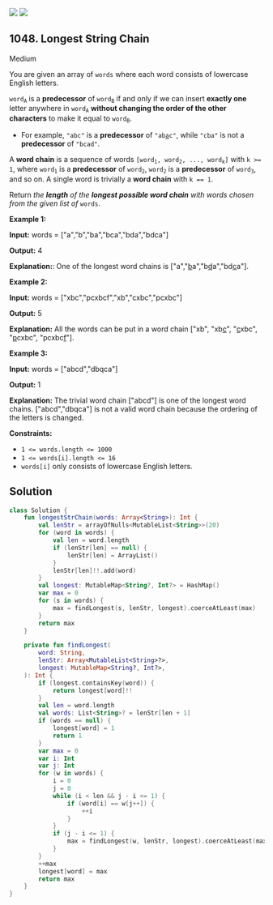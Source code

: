 [![](https://img.shields.io/github/stars/javadev/LeetCode-in-Kotlin?label=Stars&style=flat-square)](https://github.com/javadev/LeetCode-in-Kotlin)
[![](https://img.shields.io/github/forks/javadev/LeetCode-in-Kotlin?label=Fork%20me%20on%20GitHub%20&style=flat-square)](https://github.com/javadev/LeetCode-in-Kotlin/fork)

## 1048\. Longest String Chain

Medium

You are given an array of `words` where each word consists of lowercase English letters.

<code>word<sub>A</sub></code> is a **predecessor** of <code>word<sub>B</sub></code> if and only if we can insert **exactly one** letter anywhere in <code>word<sub>A</sub></code> **without changing the order of the other characters** to make it equal to <code>word<sub>B</sub></code>.

*   For example, `"abc"` is a **predecessor** of <code>"ab<ins>a</ins>c"</code>, while `"cba"` is not a **predecessor** of `"bcad"`.

A **word chain** is a sequence of words <code>[word<sub>1</sub>, word<sub>2</sub>, ..., word<sub>k</sub>]</code> with `k >= 1`, where <code>word<sub>1</sub></code> is a **predecessor** of <code>word<sub>2</sub></code>, <code>word<sub>2</sub></code> is a **predecessor** of <code>word<sub>3</sub></code>, and so on. A single word is trivially a **word chain** with `k == 1`.

Return _the **length** of the **longest possible word chain** with words chosen from the given list of_ `words`.

**Example 1:**

**Input:** words = ["a","b","ba","bca","bda","bdca"]

**Output:** 4

**Explanation:**: One of the longest word chains is ["a","<ins>b</ins>a","b<ins>d</ins>a","bd<ins>c</ins>a"].

**Example 2:**

**Input:** words = ["xbc","pcxbcf","xb","cxbc","pcxbc"]

**Output:** 5

**Explanation:** All the words can be put in a word chain ["xb", "xb<ins>c</ins>", "<ins>c</ins>xbc", "<ins>p</ins>cxbc", "pcxbc<ins>f</ins>"].

**Example 3:**

**Input:** words = ["abcd","dbqca"]

**Output:** 1

**Explanation:** The trivial word chain ["abcd"] is one of the longest word chains. ["abcd","dbqca"] is not a valid word chain because the ordering of the letters is changed.

**Constraints:**

*   `1 <= words.length <= 1000`
*   `1 <= words[i].length <= 16`
*   `words[i]` only consists of lowercase English letters.

## Solution

```kotlin
class Solution {
    fun longestStrChain(words: Array<String>): Int {
        val lenStr = arrayOfNulls<MutableList<String>>(20)
        for (word in words) {
            val len = word.length
            if (lenStr[len] == null) {
                lenStr[len] = ArrayList()
            }
            lenStr[len]!!.add(word)
        }
        val longest: MutableMap<String?, Int?> = HashMap()
        var max = 0
        for (s in words) {
            max = findLongest(s, lenStr, longest).coerceAtLeast(max)
        }
        return max
    }

    private fun findLongest(
        word: String,
        lenStr: Array<MutableList<String>?>,
        longest: MutableMap<String?, Int?>,
    ): Int {
        if (longest.containsKey(word)) {
            return longest[word]!!
        }
        val len = word.length
        val words: List<String>? = lenStr[len + 1]
        if (words == null) {
            longest[word] = 1
            return 1
        }
        var max = 0
        var i: Int
        var j: Int
        for (w in words) {
            i = 0
            j = 0
            while (i < len && j - i <= 1) {
                if (word[i] == w[j++]) {
                    ++i
                }
            }
            if (j - i <= 1) {
                max = findLongest(w, lenStr, longest).coerceAtLeast(max)
            }
        }
        ++max
        longest[word] = max
        return max
    }
}
```